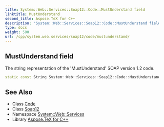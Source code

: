 ```yaml
---
title: System::Web::Services::Soap12::Code::MustUnderstand field
linktitle: MustUnderstand
second_title: Aspose.TeX for C++
description: 'System::Web::Services::Soap12::Code::MustUnderstand field. The string representation of the ''MustUnderstand'' SOAP version 1.2 code in C++.'
type: docs
weight: 500
url: /cpp/system.web.services/soap12/code/mustunderstand/
---
```

## MustUnderstand field


The string representation of the 'MustUnderstand' SOAP version 1.2 code.

```cpp
static const String System::Web::Services::Soap12::Code::MustUnderstand
```

## See Also

* Class [Code](../)
* Class [Soap12](../../)
* Namespace [System::Web::Services](../../../)
* Library [Aspose.TeX for C++](../../../../)

